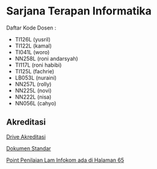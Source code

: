 # Sarjana Terapan Informatika
Daftar Kode Dosen :
- TI126L (yusril)
- TI122L (kamal)
- TI041L (woro)
- NN258L (roni andarsyah)
- TI117L (roni habibi) 
- TI125L (fachrie)
- LB053L (nuraini)
- NN257L (rolly)
- NN225L (novi)
- NN222L (nisa)
- NN056L (cahyo)

## Akreditasi
[Drive Akreditasi](https://drive.google.com/drive/folders/1VnZuSPDStPSC0LYdRi4WW3O0_IrZQTKe?usp=sharing)

[Dokumen Standar](https://drive.google.com/file/d/1znDqT855ytx6fM5o4BQliHlOqEwcgtbi/view?usp=sharing)

[Point Penilaian Lam Infokom ada di Halaman 65](https://drive.google.com/file/d/1iOo-fK7wDI6ft_pv80YnKN4AovC6NMo7/view?usp=sharing)
